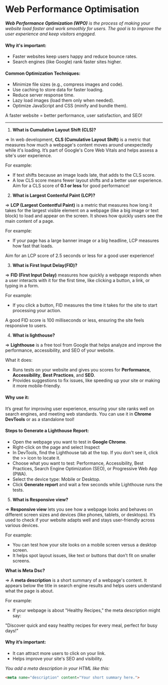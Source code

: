 # Web Performance Optimisation

_**Web Performance Optimization (WPO)** is the process of making your website load faster and work smoothly for users. The goal is to improve the user experience and keep visitors engaged._
#### Why it's important:
- Faster websites keep users happy and reduce bounce rates.
- Search engines (like Google) rank faster sites higher.
#### Common Optimization Techniques:
- Minimize file sizes (e.g., compress images and code).
- Use caching to store data for faster loading.
- Reduce server response time.
- Lazy load images (load them only when needed).
- Optimize JavaScript and CSS (minify and bundle them).

A faster website = better performance, user satisfaction, and SEO!
<hr>

1. **What is Cumulative Layout Shift (CLS)?**

=> In web development, **CLS (Cumulative Layout Shift)** is a metric that measures how much a webpage's content moves around unexpectedly while it's loading. It’s part of Google's Core Web Vitals and helps assess a site's user experience.

For example:

- If text shifts because an image loads late, that adds to the CLS score.
- A low CLS score means fewer layout shifts and a better user experience.
Aim for a CLS score of **0.1 or less** for good performance!

2. **What is Largest Contenful Paint (LCP)?**

=> **LCP (Largest Contentful Paint)** is a metric that measures how long it takes for the largest visible element on a webpage (like a big image or text block) to load and appear on the screen. It shows how quickly users see the main content of a page.

For example:

- If your page has a large banner image or a big headline, LCP measures how fast that loads.

Aim for an LCP score of 2.5 seconds or less for a good user experience!

3. **What is First Input Delay(FID)?**

=> **FID (First Input Delay)** measures how quickly a webpage responds when a user interacts with it for the first time, like clicking a button, a link, or typing in a form.

For example:

- If you click a button, FID measures the time it takes for the site to start processing your action.

A good FID score is 100 milliseconds or less, ensuring the site feels responsive to users.

4. **What is lighthouse?**

=> **Lighthouse** is a free tool from Google that helps analyze and improve the performance, accessibility, and SEO of your website.  

What it does:  
- Runs tests on your website and gives you scores for **Performance**, **Accessibility**, **Best Practices**, and **SEO**.  
- Provides suggestions to fix issues, like speeding up your site or making it more mobile-friendly.  

#### Why use it:  
It’s great for improving user experience, ensuring your site ranks well on search engines, and meeting web standards. You can use it in **Chrome DevTools** or as a standalone tool!

#### Steps to Generate a Lighthouse Report:
- Open the webpage you want to test in **Google Chrome**.
- Right-click on the page and select Inspect
- In DevTools, find the Lighthouse tab at the top. If you don't see it, click the >> icon to locate it.
- Choose what you want to test: Performance, Accessibility, Best Practices, Search Engine Optimization (SEO), or Progressive Web App (PWA).
- Select the device type: Mobile or Desktop.
- Click **Generate report** and wait a few seconds while Lighthouse runs the tests.

5. **What is Responsive view?**

=> **Responsive view** lets you see how a webpage looks and behaves on different screen sizes and devices (like phones, tablets, or desktops). It’s used to check if your website adapts well and stays user-friendly across various devices.

For example:

- You can test how your site looks on a mobile screen versus a desktop screen.
- It helps spot layout issues, like text or buttons that don’t fit on smaller screens.

**What is Meta Dsc?**

=> A **meta description** is a short summary of a webpage's content. It appears below the title in search engine results and helps users understand what the page is about.

For example:
- If your webpage is about "Healthy Recipes," the meta description might say:

"Discover quick and easy healthy recipes for every meal, perfect for busy days!"
#### Why it’s important:
- It can attract more users to click on your link.
- Helps improve your site's SEO and visibility.

*You add a meta description in your HTML like this:*

```html
<meta name="description" content="Your short summary here.">
```

